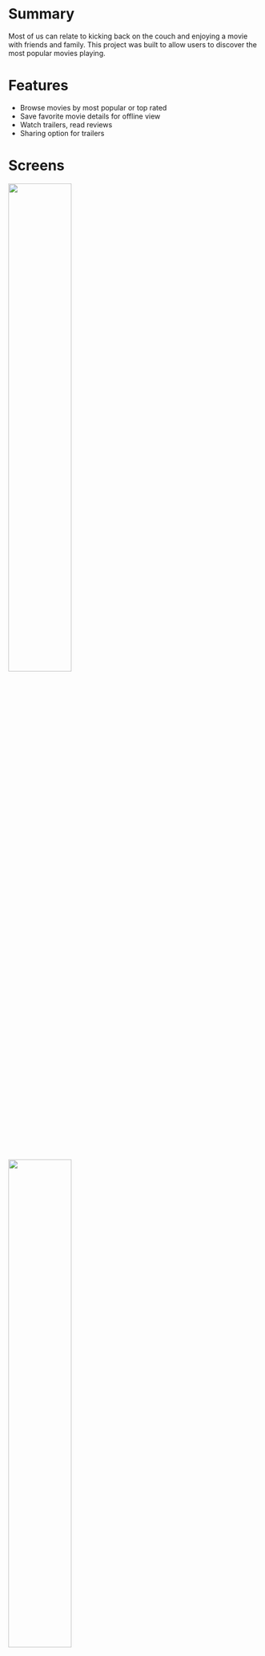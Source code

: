 # Summary #
Most of us can relate to kicking back on the couch and enjoying a movie with friends and family. This project was built to allow users to discover the most popular movies playing.

# Features #
<ul>
<li>Browse movies by most popular or top rated</li>
<li>Save favorite movie details for offline view</li>
<li>Watch trailers, read reviews</li>
<li>Sharing option for trailers</li>
</ul>

# Screens #
<img src="https://image.ibb.co/bHvq7o/device_2016_06_08_175318.png" width="50%" height="50%"/><br>
<img src="https://image.ibb.co/goNsL8/device_2016_06_08_181647.png" width="50%" height="50%"/>

# Tools & Technologies
Movies Database API, AsyncTask, SQLite Database

# Libraries #
<a href="http://square.github.io/picasso/">Picasso</a><br>
<a href="https://github.com/bumptech/glide">Glide</a><br>
<a href="https://inthecheesefactory.com/blog/correct-imageview-adjustviewbounds-with-adjustable-imageview/en">AdjustableImageView</a>

# How to use the source code
In order for the project to work:<br>
first, you must get your own api key from <a href ="https://www.themoviedb.org/documentation/api">The Movie Database</a> API website<br>
second, add the key to your app "gradle.properties" file as shown below<br>
<img src="http://s33.postimg.org/m39jnt14f/Capture.png" />

<a href="https://drive.google.com/open?id=0ByN8UVrN9463d2Zqa2lZZG9kbEE"><img src="https://image.ibb.co/h45q7o/android_download.png" width="25%" height="25%"/></a> 

# License #
<pre><code>
   Copyright 2016 Mai Ahmed

   Licensed under the Apache License, Version 2.0 (the "License");
   you may not use this file except in compliance with the License.
   You may obtain a copy of the License at

       http://www.apache.org/licenses/LICENSE-2.0

   Unless required by applicable law or agreed to in writing, software
   distributed under the License is distributed on an "AS IS" BASIS,
   WITHOUT WARRANTIES OR CONDITIONS OF ANY KIND, either express or implied.
   See the License for the specific language governing permissions and
   limitations under the License.
   </code></pre>
